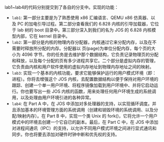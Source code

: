 lab1~lab4的代码分别提交到了各自的分支中。实现的功能：
+ `lab1`: 第一部分主要是为了熟悉使用 x86 汇编语言、QEMU x86 仿真器、以及 PC 的加电引导过程。第二部分查看我们的 6.828 内核的引导加载器，它位于 lab 树的 boot 目录中。第三部分深入到我们的名为 JOS 的 6.828 内核模型内部，它在 kernel 目录中。
+ `lab2`: 第一部分是内核的物理内存分配器，内核通过它来分配内存，以及在不需要时释放所分配的内存。分配器以 页(page)为单位分配内存，每个页的大小为 4096 字节。你的任务是去维护那个数据结构，它负责记录物理页的分配和释放，以及每个分配的页有多少进程共享它。二个部分是虚拟内存的管理，它负责由内核和用户软件使用的虚拟内存地址到物理内存地址之间的映射。
+ `lab3`: 实现一个基本的内核功能，要求它能够保护运行的用户模式环境（即：进程）。你将去增强这个 JOS 内核，去配置数据结构以便于保持对用户环境的跟踪、创建一个单一用户环境、将程序镜像加载到用户环境中、并将它启动运行。你也要写出一些 JOS 内核的函数，用来处理任何用户环境生成的系统调用，以及处理由用户环境引进的各种异常。
+ `lab4`: 在 Part A 中，在 JOS 中添加对多处理器的支持，以实现循环调度。并且添加基本的环境管理方面的系统调用（创建和销毁环境的系统调用、以及分配/映射内存）。在 Part B 中，实现一个类 Unix 的 fork()，它将允许一个用户模式中的环境去创建一个它自已的副本。最后，在 Part C 中，在 JOS 中添加对进程间通讯（IPC）的支持，以允许不同用户模式环境之间进行显式通讯和同步。你也将要去添加对硬件时钟中断和优先权的支持。
